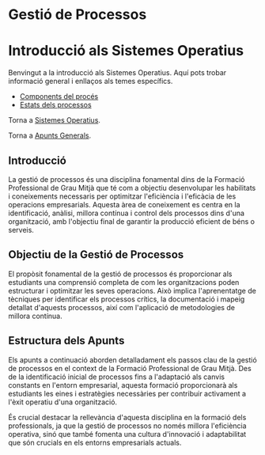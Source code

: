 # Gestió de Processos
# Introducció als Sistemes Operatius

Benvingut a la introducció als Sistemes Operatius. Aquí pots trobar informació general i enllaços als temes específics.

- [Components del procés](02-components-del-proces.md)
- [Estats dels processos](03-estats-processos.md)

Torna a [Sistemes Operatius](Sistemes-operatius.md).

Torna a [Apunts Generals](../README.md).

## Introducció

La gestió de processos és una disciplina fonamental dins de la Formació Professional de Grau Mitjà que té com a objectiu desenvolupar les habilitats i coneixements necessaris per optimitzar l'eficiència i l'eficàcia de les operacions empresarials. Aquesta àrea de coneixement es centra en la identificació, anàlisi, millora contínua i control dels processos dins d'una organització, amb l'objectiu final de garantir la producció eficient de béns o serveis.

## Objectiu de la Gestió de Processos

El propòsit fonamental de la gestió de processos és proporcionar als estudiants una comprensió completa de com les organitzacions poden estructurar i optimitzar les seves operacions. Això implica l'aprenentatge de tècniques per identificar els processos crítics, la documentació i mapeig detallat d'aquests processos, així com l'aplicació de metodologies de millora contínua.

## Estructura dels Apunts

Els apunts a continuació aborden detalladament els passos clau de la gestió de processos en el context de la Formació Professional de Grau Mitjà. Des de la identificació inicial de processos fins a l'adaptació als canvis constants en l'entorn empresarial, aquesta formació proporcionarà als estudiants les eines i estratègies necessàries per contribuir activament a l'èxit operatiu d'una organització.

És crucial destacar la rellevància d'aquesta disciplina en la formació dels professionals, ja que la gestió de processos no només millora l'eficiència operativa, sinó que també fomenta una cultura d'innovació i adaptabilitat que són crucials en els entorns empresarials actuals.
